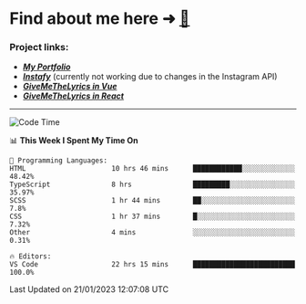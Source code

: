 # Find about me here ➜ [🧑](https://pauabella.dev)

### Project links:
- ***[My Portfolio](https://pauabella.dev)***
- ***[Instafy](https://instafy.me)*** (currently not working due to changes in the Instagram API)
- ***[GiveMeTheLyrics in Vue](https://lyrics.pauabella.dev)***
- ***[GiveMeTheLyrics in React](https://pauabella.dev/GiveMeTheLyrics)***

---
<!--START_SECTION:waka-->
![Code Time](http://img.shields.io/badge/Code%20Time-1%2C806%20hrs%2012%20mins-blue)

📊 **This Week I Spent My Time On** 

```text
💬 Programming Languages: 
HTML                     10 hrs 46 mins      ████████████░░░░░░░░░░░░░   48.42% 
TypeScript               8 hrs               █████████░░░░░░░░░░░░░░░░   35.97% 
SCSS                     1 hr 44 mins        ██░░░░░░░░░░░░░░░░░░░░░░░   7.8% 
CSS                      1 hr 37 mins        █░░░░░░░░░░░░░░░░░░░░░░░░   7.32% 
Other                    4 mins              ░░░░░░░░░░░░░░░░░░░░░░░░░   0.31%

🔥 Editors: 
VS Code                  22 hrs 15 mins      █████████████████████████   100.0%

```


 Last Updated on 21/01/2023 12:07:08 UTC
<!--END_SECTION:waka-->
